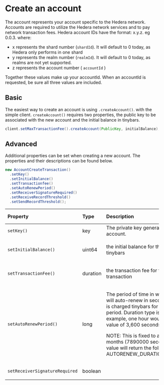 # Create an account

The account represents your account specific to the Hedera network. Accounts are required to utilize the Hedera network services and to pay network transaction fees. Hedera account IDs have the format: x.y.z. eg 0.0.3. where:

* x represents the shard number \(`shardId`\). It will default to 0 today, as Hedera only performs in one shard
* y represents the realm number \(`realmId`\). It will default to 0 today, as realms are not yet supported.
* z represents the account number \( `accountId` \)

Together these values make up your accountId. When an accountId is requested, be sure all three values are included.

## Basic

The easiest way to create an account is using `.createAccount()`. with the simple client. `createAccount()` requires two properties, the public key to be associated with the new account and the initial balance in tinybars.

```java
client.setMaxTransactionFee().createAccount(PublicKey, initialBalance);
```

## Advanced

Additional properties can be set when creating a new account. The properties and their descriptions can be found below.

```java
new AccountCreateTransaction()
  .setKey()
  .setInitialBalance()
  .setTransactionfee()
  .setAutoRenewPeriod()
  .setReceiverSignatureRequired()
  .setReceiveRecordThreshold()
  .setSendRecordThreshold();
```

<table>
  <thead>
    <tr>
      <th style="text-align:left">Property</th>
      <th style="text-align:left">Type</th>
      <th style="text-align:left">Description</th>
      <th style="text-align:left">Default Value</th>
    </tr>
  </thead>
  <tbody>
    <tr>
      <td style="text-align:left"><code>setKey() </code>
      </td>
      <td style="text-align:left">key</td>
      <td style="text-align:left">The private key generated for the new account.</td>
      <td style="text-align:left">None</td>
    </tr>
    <tr>
      <td style="text-align:left">
        <p></p>
        <p><code>setInitialBalance()</code>
        </p>
      </td>
      <td style="text-align:left">uint64</td>
      <td style="text-align:left">
        <p></p>
        <p>the initial balance for the account in tinybars</p>
      </td>
      <td style="text-align:left">0</td>
    </tr>
    <tr>
      <td style="text-align:left">
        <p></p>
        <p><code>setTransactionFee()</code>
        </p>
      </td>
      <td style="text-align:left">duration</td>
      <td style="text-align:left">
        <p></p>
        <p>the transaction fee for the account create transaction</p>
      </td>
      <td style="text-align:left">none</td>
    </tr>
    <tr>
      <td style="text-align:left">
        <p></p>
        <p><code>setAutoRenewPeriod()</code>
        </p>
      </td>
      <td style="text-align:left">long</td>
      <td style="text-align:left">
        <p></p>
        <p>The period of time in which the account will auto-renew in seconds. The
          account is charged tinybars for every auto-renew period. Duration type
          is in seconds. For example, one hour would result in the input value of
          3,600 seconds.</p>
        <p></p>
        <p>NOTE: This is fixed to approximately 3 months (7890000 seconds). Any other
          value will return the following error: AUTORENEW_DURATION_NOT_IN_RANGE.</p>
      </td>
      <td style="text-align:left">2,592,000 seconds</td>
    </tr>
    <tr>
      <td style="text-align:left">
        <p></p>
        <p><code>setReceiverSignatureRequired</code>
        </p>
      </td>
      <td style="text-align:left">boolean</td>
      <td style="text-align:left"></td>
      <td style="text-align:left">false</td>
    </tr>
  </tbody>


